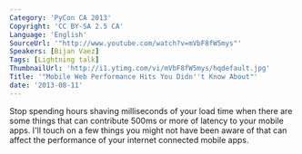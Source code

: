```yaml
---
Category: 'PyCon CA 2013'
Copyright: 'CC BY-SA 2.5 CA'
Language: 'English'
SourceUrl: '"http://www.youtube.com/watch?v=mVbF8fW5mys"'
Speakers: [Bijan Vaez]
Tags: [Lightning talk]
ThumbnailUrl: 'http://i1.ytimg.com/vi/mVbF8fW5mys/hqdefault.jpg'
Title: '"Mobile Web Performance Hits You Didn''t Know About"'
date: '2013-08-11'
---
```

Stop spending hours shaving milliseconds of your load time when there are some things that can contribute 500ms or more of latency to your mobile apps. I'll touch on a few things you might not have been aware of that can affect the performance of your internet connected mobile apps.